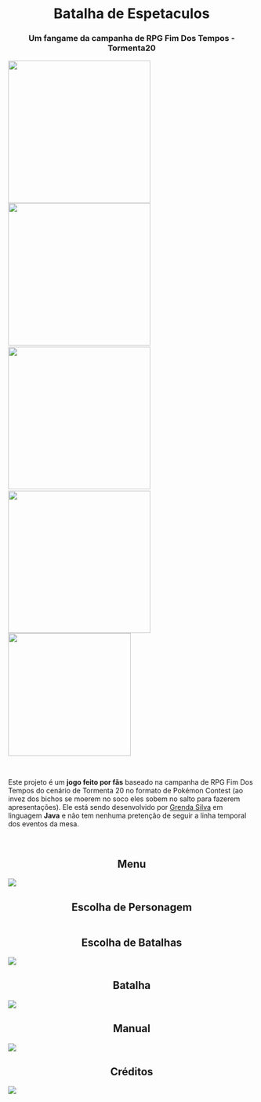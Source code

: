 <h1 align="center">Batalha de Espetaculos</h1>
<h3 align="center">Um fangame da campanha de RPG Fim Dos Tempos - Tormenta20</h3>

<img height="290" src="https://user-images.githubusercontent.com/80162033/149610114-c75d9b34-32d0-4ab2-9fae-349bfaa1d890.gif"> <img height="290" src="https://user-images.githubusercontent.com/80162033/149610045-06982ef7-2428-4a50-8100-0bf94779e99b.gif"> &nbsp; &nbsp; &nbsp; <img height="290" src="https://user-images.githubusercontent.com/80162033/149609969-3ae58c0c-0e88-4978-bfc6-7f0ca1188480.gif"> &nbsp; &nbsp; &nbsp; <img height="290" src="https://user-images.githubusercontent.com/80162033/149610291-d933dad2-e41e-4f25-ae70-7c3a92fd43d6.gif"> <img height="250" src="https://user-images.githubusercontent.com/80162033/149609492-7c58e94d-8ad0-422e-b459-d3d5f5388aed.gif">

</br>

Este projeto é um <b>jogo feito por fãs</b> baseado na campanha de RPG Fim Dos Tempos do cenário de Tormenta 20 no formato de Pokémon Contest (ao invez dos bichos se moerem no soco eles sobem no salto para fazerem apresentações). Ele está sendo desenvolvido por <a href="https://github.com/GrendaCarla">Grenda Silva</a> em linguagem <b>Java</b> e não tem nenhuma pretenção de seguir a linha temporal dos eventos da mesa.

</br>
<h2 align="center">Menu</h2>

<img src="https://user-images.githubusercontent.com/80162033/149597834-8c844d2b-a005-46a2-9e3c-91dbc01c2d2b.PNG">

</br>
<h2 align="center">Escolha de Personagem</h2>

<img src="">

</br>
<h2 align="center">Escolha de Batalhas</h2>

<img src="https://user-images.githubusercontent.com/80162033/149598370-8e5fc6c8-e4e7-4868-a61a-69352a7d6f1d.PNG">

</br>
<h2 align="center">Batalha</h2>

<img src="https://user-images.githubusercontent.com/80162033/149598505-94d866e2-c6dc-48fb-bb19-a6dd292103c8.PNG">

</br>
<h2 align="center">Manual</h2>

<img src="https://user-images.githubusercontent.com/80162033/149599004-948c9bc3-b772-4834-8573-ecb7059eae89.PNG">

</br>
<h2 align="center">Créditos</h2>

<img src="https://user-images.githubusercontent.com/80162033/149599266-4f45a579-d88a-4922-9529-5f4f7e6b6309.PNG">

<!-- [upload] -->
